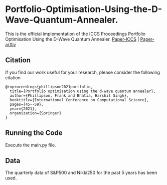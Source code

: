 # Portfolio-Optimisation-Using-the-D-Wave-Quantum-Annealer.
This is the official implementation of the ICCS Proceedings Portfolio Optimisation Using the D-Wave Quantum Annealer.
[Paper-ICCS](https://link.springer.com/chapter/10.1007/978-3-030-77980-1_4) | 
[Paper-arXiv](https://arxiv.org/pdf/2012.01121.pdf)

## Citation 
If you find our work useful for your research, please consider the following citation 
```
@inproceedings{phillipson2021portfolio,
  title={Portfolio optimisation using the d-wave quantum annealer},
  author={Phillipson, Frank and Bhatia, Harshil Singh},
  booktitle={International Conference on Computational Science},
  pages={45--59},
  year={2021},
  organization={Springer}
}
```

## Running the Code
Execute the main.py file.

## Data
The quarterly data of S&P500 and Nikki250 for the past 5 years has been used. 
